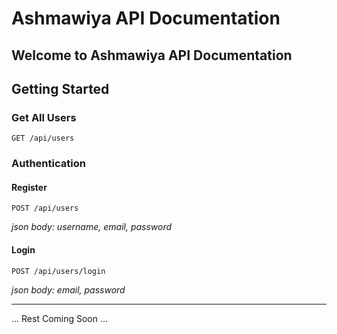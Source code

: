 # Ashmawiya API Documentation
## Welcome to Ashmawiya API Documentation

## Getting Started

### Get All Users
```
GET /api/users
```

### Authentication
#### Register
```
POST /api/users
```
*json body: username, email, password*

#### Login

```
POST /api/users/login
``` 
*json body: email, password*


-----------------------------------------------------
 ... Rest Coming Soon ...